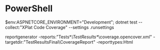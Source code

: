 
# PowerShell
$env:ASPNETCORE_ENVIRONMENT="Development"; dotnet test --collect:"XPlat Code Coverage" --settings .runsettings


reportgenerator -reports:"Tests\**\TestResults\**\coverage.opencover.xml" -targetdir:"TestResultsFinal\CoverageReport" -reporttypes:Html